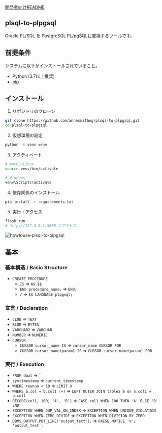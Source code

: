 [開発者向けREADME](README-dev.md)

plsql-to-plpgsql
---

Oracle PL/SQL を PostgreSQL PL/pgSQLに変換するツールです。

## 前提条件

システムに以下がインストールされていること。

- Python (3.7以上推奨)
- pip

## インストール

1. リポジトリのクローン

```sh
git clone https://github.com/annesmithog/plsql-to-plpgsql.git
cd plsql-to-plpgsql
```

2. 仮想環境の設定

```sh
python -m venv venv
```

3. アクティベート

```sh
# macOS/Linux
source venv/bin/activate

# Windows
venv\Scripts\activate
```

4. 依存関係のインストール

```sh
pip install -r requirements.txt
```

5. 実行・アクセス

```sh
flask run
# http://127.0.0.1:5000 にアクセス
```

![howtouse-plsql-to-plpgsql](https://github.com/user-attachments/assets/767d8ec1-c5b2-4b21-a782-c2540193c17e)


## 基本

### 基本構造 / Basic Structure

- `CREATE PROCEDURE` 
  - `IS` => `AS $$`
  - `END procedure_name;` => `END;`
  - `/` => `$$ LANGUAGE plpgsql;`

### 宣言 / Declaration

- `CLOB` => `TEXT`
- `BLOB` => `BYTEA`
- `VARCHAR2` => `VARCHAR`
- `NUMBER` => `NUMERIC`
- `CURSOR` 
  - `CURSOR cursor_name IS` => `cursor_name CURSOR FOR`
  - `CURSOR cursor_name(param) IS` => `CURSOR cursor_name(param) FOR`

### 実行 / Execution

- `FROM dual` => ``
- `systimestamp` => `current_timestamp`
- `WHERE rownum < 10` => `LIMIT 9`
- `WHERE a.col = b.col1 (+)` => `LEFT OUTER JOIN table2 b on a.col1 = b.col1`
- `DECODE(col1, 100, 'A', 'B')` => `CASE col1 WHEN 100 THEN 'A' ELSE 'B' END`
- `EXCEPTION WHEN DUP_VAL_ON_INDEX` => `EXCEPTION WHEN UNIQUE_VIOLATION`
- `EXCEPTION WHEN ZERO_DIVIDE` => `EXCEPTION WHEN DIVISION_BY_ZERO`
- `DBMS_OUTPUT.PUT_LINE('output_text');` => `RAISE NOTICE '%', 'output_text';`
